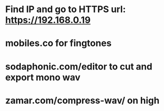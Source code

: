 # Find IP and go to HTTPS url: https://192.168.0.19
# mobiles.co for fingtones
# sodaphonic.com/editor to cut and export mono wav
# zamar.com/compress-wav/ on high
